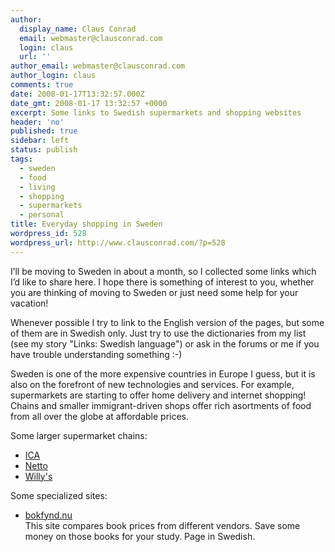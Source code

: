 ```yaml
---
author:
  display_name: Claus Conrad
  email: webmaster@clausconrad.com
  login: claus
  url: ''
author_email: webmaster@clausconrad.com
author_login: claus
comments: true
date: 2008-01-17T13:32:57.000Z
date_gmt: 2008-01-17 13:32:57 +0000
excerpt: Some links to Swedish supermarkets and shopping websites
header: 'no'
published: true
sidebar: left
status: publish
tags:
  - sweden
  - food
  - living
  - shopping
  - supermarkets
  - personal
title: Everyday shopping in Sweden
wordpress_id: 528
wordpress_url: http://www.clausconrad.com/?p=528
---
```

I’ll be moving to Sweden in about a month, so I collected some links which I’d like to share here. I hope there is something of interest to you, whether you are thinking of moving to Sweden or just need some help for your vacation!

Whenever possible I try to link to the English version of the pages, but some of them are in Swedish only. Just try to use the dictionaries from my list (see my story "Links: Swedish language") or ask in the forums or me if you have trouble understanding something :-)

Sweden is one of the more expensive countries in Europe I guess, but it is also on the forefront of new technologies and services. For example, supermarkets are starting to offer home delivery and internet shopping! Chains and smaller immigrant-driven shops offer rich asortments of food from all over the globe at affordable prices.

Some larger supermarket chains:  

*   [ICA](https://www.ica.se/)
*   [Netto](https://www.netto.se/)
*   [Willy's](https://www.willys.se/)

Some specialized sites:

*   [bokfynd.nu](https://www.bokfynd.nu/)  
    This site compares book prices from different vendors. Save some money on those books for your study. Page in Swedish.

